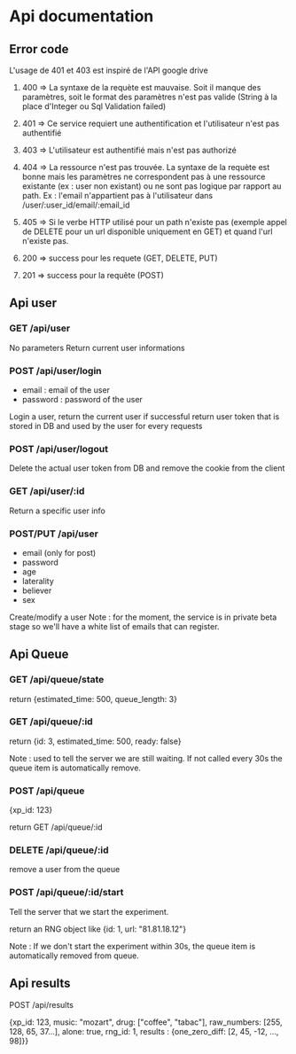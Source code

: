 # Api documentation

## Error code

L'usage de 401 et 403 est inspiré de l'API google drive 

1. 400 => La syntaxe de la requète est mauvaise. Soit il manque des paramètres, soit le format des paramètres n'est pas valide (String à la place d'Integer ou Sql Validation failed) 

2. 401 => Ce service requiert une authentification et l'utilisateur n'est pas authentifié

3. 403 => L'utilisateur est authentifié mais n'est pas authorizé 

4. 404 => La ressource n'est pas trouvée. La syntaxe de la requète est bonne mais les paramètres ne correspondent pas à une ressource existante (ex : user non existant) ou ne sont pas logique par rapport au path. Ex : l'email n'appartient pas à l'utilisateur dans /user/:user_id/email/:email_id

5. 405 => Si le verbe HTTP utilisé pour un path n'existe pas (exemple appel de DELETE pour un url disponible uniquement en GET) et quand l'url n'existe pas.

6. 200 => success pour les requete (GET, DELETE, PUT)

7. 201 => success pour la requête (POST)

## Api user

### GET /api/user

No parameters
Return current user informations

### POST /api/user/login

- email : email of the user
- password : password of the user

Login a user, return the current user if successful
return user token that is stored in DB and used by the user for every requests

### POST /api/user/logout

Delete the actual user token from DB and remove the cookie from the client

### GET /api/user/:id

Return a specific user info

### POST/PUT /api/user

- email (only for post)
- password
- age
- laterality
- believer
- sex

Create/modify a user
Note : for the moment, the service is in private beta stage so we'll have a white list of emails that can register.

## Api Queue

### GET /api/queue/state

return {estimated_time: 500, queue_length: 3}

### GET /api/queue/:id

return {id: 3, estimated_time: 500, ready: false}

Note : used to tell the server we are still waiting. If not called every 30s the queue item is automatically remove.

### POST /api/queue

{xp_id: 123}

return GET /api/queue/:id

### DELETE /api/queue/:id

remove a user from the queue

### POST /api/queue/:id/start

Tell the server that we start the experiment.

return an RNG object like {id: 1, url: "81.81.18.12"}

Note : If we don't start the experiment within 30s, the queue item is automatically removed from queue.

## Api results

POST /api/results

{xp_id: 123, music: "mozart", drug: ["coffee", "tabac"], raw_numbers: [255, 128, 65, 37...], alone: true, rng_id: 1, results : {one_zero_diff: [2, 45, -12, ..., 98]}}

